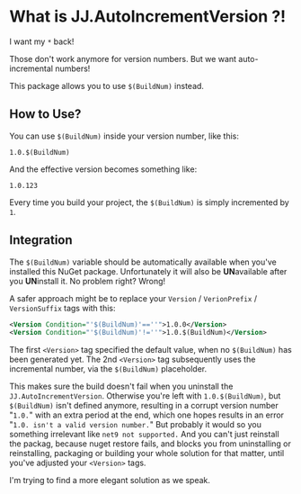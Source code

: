 ﻿What is JJ.AutoIncrementVersion ?!
==================================

I want my `*` back! 

Those don't work anymore for version numbers. But we want auto-incremental numbers!

This package allows you to use `$(BuildNum)` instead.


How to Use?
-----------

You can use `$(BuildNum)` inside your version number, like this:


```
1.0.$(BuildNum)
```

And the effective version becomes something like:

```
1.0.123
```

Every time you build your project, the `$(BuildNum)` is simply incremented by `1`.


Integration
-----------

The `$(BuildNum)` variable should be automatically available when you've installed this NuGet package.
Unfortunately it will also be **UN**available after you **UN**install it. No problem right? Wrong!

A safer approach might be to replace your `Version` / `VerionPrefix` / `VersionSuffix` tags with this:

```xml
<Version Condition="'$(BuildNum)'==''">1.0.0</Version>
<Version Condition="'$(BuildNum)'!=''">1.0.$(BuildNum)</Version>
```

The first `<Version>` tag specified the default value, when no `$(BuildNum)` has been generated yet.
The 2nd `<Version>` tag subsequently uses the incremental number, via the `$(BuildNum)` placeholder.

This makes sure the build doesn't fail when you uninstall the `JJ.AutoIncrementVersion`.
Otherwise you're left with `1.0.$(BuildNum)`, but `$(BuildNum)` isn't defined anymore,
resulting in a corrupt version number "`1.0.`" with an extra period at the end,
which one hopes results in an error "`1.0. isn't a valid version number.`"
But probably it would so you something irrelevant like `net9 not supported.`
And you can't just reinstall the packag, because nuget restore fails, and blocks you from uninstalling or reinstalling, packaging or building your whole solution for that matter, until you've adjusted your `<Version>` tags.

I'm trying to find a more elegant solution as we speak.
